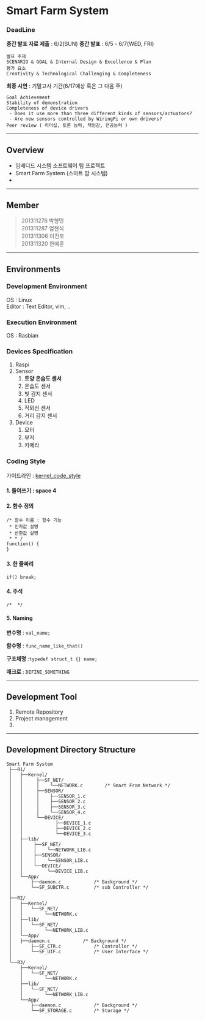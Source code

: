 
# Smart Farm System
### DeadLine
__중간 발표 자료 제출__ : 6/2(SUN)
__중간 발표__ : 6/5 - 6/7(WED, FRI)
```
발표 주제
SCENARIO & GOAL & Internal Design & Excellence & Plan
평가 요소
Creativity & Technological Challenging & Completeness
```
__최종 시연__ : 기말고사 기간(6/17예상 혹은 그 다음 주)
```
Goal Achievement
Stability of demonstration
Completeness of device drivers
 - Does it use more than three different kinds of sensors/actuators? 
 - Are new sensors controlled by WiringPi or own drivers? 
Peer review ( 리더십, 토론 능력, 책임감, 전공능력 )
```
---
## Overview
* 임베디드 시스템 소프트웨어 팀 프로젝트
* Smart Farm System (스마트 팜 시스템)
* 
---
## Member
> 201311276 박형민   
> 201311287 엄현식  
> 201311306 이진호   
> 201311320 한예훈   
---
## Environments
### Development Environment
OS : Linux  
Editor : Text Editor, vim, ..  

### Execution Environment
OS : Rasbian

### Devices Specification
1. Raspi
2. Sensor
	1. __토양 온습도 센서__
	2. 온습도 센서
	3. 빛 감지 센서
	4. LED
	5. 적외선 센서
	6. 거리 감지 센서
3. Device
	1. 모터
	2. 부저
	3. 카메라
### Coding Style
가이드라인 : [kernel_code_style](https://www.kernel.org/doc/html/v4.10/process/coding-style.html)

#### 1. 들여쓰기 : __space 4__

#### 2. 함수 정의
```
/* 함수 이름 : 함수 기능
 * 인자값 설명
 * 반환값 설명
 * * /
function() {
}
```

#### 3. 한 줄짜리
```if() break;```


#### 4. 주석
```/*  */```

#### 5. Naming

__변수명__ : ```val_name;```

__함수명__ : ```func_name_like_that() ```

__구조체명__ :```typedef struct_t {} name;```

__매크로__ : ```DEFINE_SOMETHING```


---
## Development Tool
1. Remote Repository
2. Project management
3. 

---
## Development Directory Structure
```
Smart Farm System
 ├──R1/
 │   ├──Kernel/
 │   │	   ├──SF_NET/
 │   │	   │    └──NETWORK.c 		/* Smart From Network */
 │   │	   ├──SENSOR/
 │   │	   │    ├──SENSOR_1.c
 │   │	   │    ├──SENSOR_2.c
 │   │	   │    ├──SENSOR_3.c
 │   │	   │    └──SENSOR_4.c
 │   │	   └──DEVICE/
 │   │            ├──DEVICE_1.c
 │   │            ├──DEVICE_2.c
 │   │            └──DEVICE_3.c
 │   ├──lib/							
 │   │	  ├──SF_NET/
 │   │	  │    └──NETWORK_LIB.c 
 │   │	  ├──SENSOR/
 │   │	  │    └──SENSOR_LIB.c
 │   │	  └──DEVICE/
 │   │	       └──DEVICE_LIB.c
 │   └──App/
 │       ├──daemon.c 			/* Background */
 │       └──SF_SUBCTR.c 		/* sub Controller */
 │
 ├──R2/
 │   ├──Kernel/
 │   │   └──SF_NET/
 │   │        └──NETWORK.c
 │   ├──lib/
 │   │	 └──SF_NET/
 │   │	      └──NETWORK_LIB.c 
 │   └──App/
 │	 ├──daemon.c	 		/* Background */
 │       ├──SF_CTR.c 			/* Controller */
 │       └──SF_UIF.c 			/* User Interface */
 │
 └──R3/
     ├──Kernel/
     │   └──SF_NET/
     │        └──NETWORK.c
     ├──lib/
     │   └──SF_NET/
     │	      └──NETWORK_LIB.c 
     └──App/
     	 ├──daemon.c 			/* Background */
         └──SF_STORAGE.c 		/* Storage */
```
